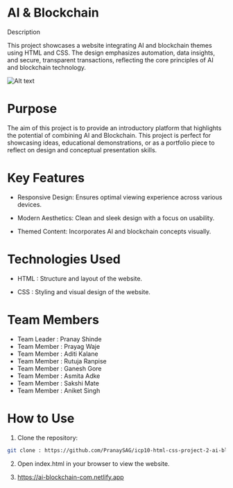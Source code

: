 # AI & Blockchain 

Description

This project showcases a website integrating AI and blockchain themes using HTML and CSS. The design emphasizes automation, data insights, and secure, transparent transactions, reflecting the core principles of AI and blockchain technology.

![Alt text](./image/home-page-images/readme-mockup.jpg "Hover text")

# Purpose

The aim of this project is to provide an introductory platform that highlights the potential of combining AI and Blockchain. This project is perfect for showcasing ideas, educational demonstrations, or as a portfolio piece to reflect on design and conceptual presentation skills.

# Key Features  

- Responsive Design: Ensures optimal viewing experience across various devices.

- Modern Aesthetics: Clean and sleek design with a focus on usability.

- Themed Content: Incorporates AI and blockchain concepts visually.

# Technologies Used

- HTML : Structure and layout of the website.

- CSS : Styling and visual design of the website.

# Team Members

- Team Leader : Pranay Shinde
- Team Member : Prayag Waje 
- Team Member : Aditi Kalane
- Team Member : Rutuja Ranpise
- Team Member : Ganesh Gore 
- Team Member : Asmita Adke 
- Team Member : Sakshi Mate 
- Team Member : Aniket Singh

# How to Use  
1. Clone the repository:  
```bash
git clone : https://github.com/PranaySAG/icp10-html-css-project-2-ai-blockchain 
``` 
2. Open index.html in your browser to view the website.

3. https://ai-blockchain-com.netlify.app

